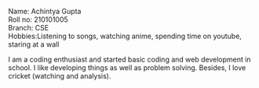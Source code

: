 Name: Achintya Gupta  
Roll no: 210101005  
Branch: CSE  
Hobbies:Listening to songs, watching anime, spending time on youtube, staring at a wall

I am a coding enthusiast and started basic coding and web development in school.
I like developing things as well as problem solving. Besides, I love cricket (watching and analysis).

